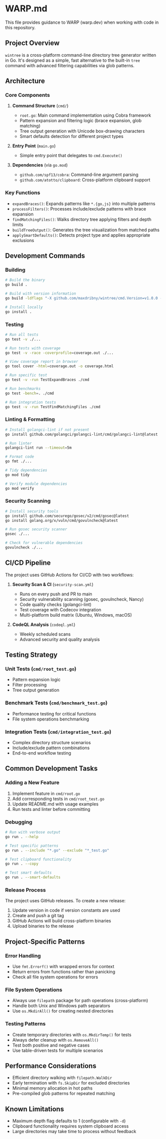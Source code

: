 # WARP.md

This file provides guidance to WARP (warp.dev) when working with code in this repository.

## Project Overview

`wintree` is a cross-platform command-line directory tree generator written in Go. It's designed as a simple, fast alternative to the built-in `tree` command with advanced filtering capabilities via glob patterns.

## Architecture

### Core Components

1. **Command Structure** (`cmd/`)
   - `root.go`: Main command implementation using Cobra framework
   - Pattern expansion and filtering logic (brace expansion, glob matching)
   - Tree output generation with Unicode box-drawing characters
   - Smart defaults detection for different project types

2. **Entry Point** (`main.go`)
   - Simple entry point that delegates to `cmd.Execute()`

3. **Dependencies** (via `go.mod`)
   - `github.com/spf13/cobra`: Command-line argument parsing
   - `github.com/atotto/clipboard`: Cross-platform clipboard support

### Key Functions

- `expandBraces()`: Expands patterns like `*.{go,js}` into multiple patterns
- `processFilters()`: Processes include/exclude patterns with brace expansion
- `findMatchingFiles()`: Walks directory tree applying filters and depth limits
- `buildTreeOutput()`: Generates the tree visualization from matched paths
- `applySmartDefaults()`: Detects project type and applies appropriate exclusions

## Development Commands

### Building

```bash
# Build the binary
go build .

# Build with version information
go build -ldflags "-X github.com/maxdribny/wintree/cmd.Version=v1.0.0 -X github.com/maxdribny/wintree/cmd.Commit=$(git rev-parse HEAD) -X github.com/maxdribny/wintree/cmd.BuildDate=$(date -u +%Y-%m-%dT%H:%M:%SZ)" .

# Install locally
go install .
```

### Testing

```bash
# Run all tests
go test -v ./...

# Run tests with coverage
go test -v -race -coverprofile=coverage.out ./...

# View coverage report in browser
go tool cover -html=coverage.out -o coverage.html

# Run specific test
go test -v -run TestExpandBraces ./cmd

# Run benchmarks
go test -bench=. ./cmd

# Run integration tests
go test -v -run TestFindMatchingFiles ./cmd
```

### Linting & Formatting

```bash
# Install golangci-lint if not present
go install github.com/golangci/golangci-lint/cmd/golangci-lint@latest

# Run linter
golangci-lint run --timeout=5m

# Format code
go fmt ./...

# Tidy dependencies
go mod tidy

# Verify module dependencies
go mod verify
```

### Security Scanning

```bash
# Install security tools
go install github.com/securego/gosec/v2/cmd/gosec@latest
go install golang.org/x/vuln/cmd/govulncheck@latest

# Run gosec security scanner
gosec ./...

# Check for vulnerable dependencies
govulncheck ./...
```

## CI/CD Pipeline

The project uses GitHub Actions for CI/CD with two workflows:

1. **Security Scan & CI** (`security-scan.yml`)
   - Runs on every push and PR to main
   - Security vulnerability scanning (gosec, govulncheck, Nancy)
   - Code quality checks (golangci-lint)
   - Test coverage with Codecov integration
   - Multi-platform build matrix (Ubuntu, Windows, macOS)

2. **CodeQL Analysis** (`codeql.yml`)
   - Weekly scheduled scans
   - Advanced security and quality analysis

## Testing Strategy

### Unit Tests (`cmd/root_test.go`)
- Pattern expansion logic
- Filter processing
- Tree output generation

### Benchmark Tests (`cmd/benchmark_test.go`)
- Performance testing for critical functions
- File system operations benchmarking

### Integration Tests (`cmd/integration_test.go`)
- Complex directory structure scenarios
- Include/exclude pattern combinations
- End-to-end workflow testing

## Common Development Tasks

### Adding a New Feature

1. Implement feature in `cmd/root.go`
2. Add corresponding tests in `cmd/root_test.go`
3. Update README.md with usage examples
4. Run tests and linter before committing

### Debugging

```bash
# Run with verbose output
go run . --help

# Test specific patterns
go run . --include "*.go" --exclude "*_test.go"

# Test clipboard functionality
go run . --copy

# Test smart defaults
go run . --smart-defaults
```

### Release Process

The project uses GitHub releases. To create a new release:

1. Update version in code if version constants are used
2. Create and push a git tag
3. GitHub Actions will build cross-platform binaries
4. Upload binaries to the release

## Project-Specific Patterns

### Error Handling
- Use `fmt.Errorf()` with wrapped errors for context
- Return errors from functions rather than panicking
- Check all file system operations for errors

### File System Operations
- Always use `filepath` package for path operations (cross-platform)
- Handle both Unix and Windows path separators
- Use `os.MkdirAll()` for creating nested directories

### Testing Patterns
- Create temporary directories with `os.MkdirTemp()` for tests
- Always defer cleanup with `os.RemoveAll()`
- Test both positive and negative cases
- Use table-driven tests for multiple scenarios

## Performance Considerations

- Efficient directory walking with `filepath.WalkDir`
- Early termination with `fs.SkipDir` for excluded directories
- Minimal memory allocation in hot paths
- Pre-compiled glob patterns for repeated matching

## Known Limitations

- Maximum depth flag defaults to 1 (configurable with `-d`)
- Clipboard functionality requires system clipboard access
- Large directories may take time to process without feedback